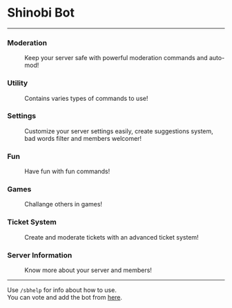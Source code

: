 # Shinobi Bot
<hr>
<dl>
<dt><h3>Moderation</h3></dt>
<dd>Keep your server safe with powerful moderation commands and auto-mod!</dd>

<dt><h3>Utility</h3></dt>
<dd>Contains varies types of commands to use!</dd>

<dt><h3>Settings</h3></dt>
<dd>Customize your server settings easily, create suggestions system, bad words filter and members welcomer!</dd>

<dt><h3>Fun</h3></dt>
<dd>Have fun with fun commands!</dd>

<dt><h3>Games</h3></dt>
<dd>Challange others in games!</dd>

<dt><h3>Ticket System</h3></dt>
<dd>Create and moderate tickets with an advanced ticket system!</dd>

<dt><h3>Server Information</h3></dt>
<dd>Know more about your server and members!</dd>
</dl>

<hr>

Use `/sbhelp` for info about how to use. <br>
You can vote and add the bot from [here](https://top.gg/bot/855437723166703616).
